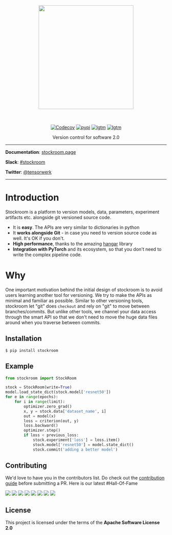 <div align="center">
  <img src="https://stockroom.page/img/logo_with_text.png" width="296" height="323">
  <br><br><br>
</div>

<p align="center">
    <a href="https://codecov.io/gh/tensorwerk/stockroom"><img alt="Codecov" src="https://img.shields.io/codecov/c/github/tensorwerk/stockroom?style=for-the-badge"></a>
    <a href="https://pypi.python.org/pypi/stockroom"><img alt="pypi" src="https://img.shields.io/pypi/v/stockroom?style=for-the-badge"></a>
    <a href="https://lgtm.com/projects/g/tensorwerk/stockroom/"><img alt="lgtm" src="https://img.shields.io/lgtm/grade/python/github/tensorwerk/stockroom?style=for-the-badge"></a>
    <a href="https://github.com/psf/black"><img alt="lgtm" src="https://img.shields.io/badge/code%20style-black-000000.svg?style=for-the-badge"></a>
</p>
<p align="center">
    Version control for software 2.0
</p>

---

**Documentation**: [stockroom.page](https://stockroom.page)

**Slack**: [#stockroom](https://join.slack.com/t/hangarusergroup/shared_invite/zt-886tggtd-_rs1RIb5ACz5g~AzyhphPg)

**Twitter**: [@tensorwerk](https://twitter.com/tensorwerk)

---

# Introduction
Stockroom is a platform to version models, data, parameters, experiment artifacts etc. alongside git
versioned source code.

- It is **easy**. The APIs are very similar to dictionaries in python
- It **works alongside Git** - in case you need to version source code as well. It's OK if you don't.
- **High performance**, thanks to the amazing [hangar](https://github.com/tensorwerk/hangar-py) library
- **Integration with PyTorch** and its ecosystem, so that you don't need to write the complex pipeline code.  

# Why
One important motivation behind the initial design of stockroom is to avoid users
learning another tool for versioning. We try to make the APIs as minimal and familiar
as possible. Similar to other versioning tools, stockroom let "git" does ``checkout``
and rely on "git" to move between branches/commits. But unlike other tools, we channel
your data access through the smart API so that we don't need to move the huge data files
around when you traverse between commits.   

<!--- marker-for-pypi-to-trim ---> 

## Installation

```console
$ pip install stockroom
```


## Example
```python
from stockroom import StockRoom

stock = StockRoom(write=True)
model.load_state_dict(stock.model['resnet50'])
for e in range(epochs):
    for i in range(limit):
        optimizer.zero_grad()
        x, y = stock.data['dataset_name', i]
        out = model(x)
        loss = criterion(out, y)
        loss.backward()
        optimizer.step()
        if loss < previous_loss:
            stock.experiment['loss'] = loss.item()
            stock.model['resnet50'] = model.state_dict()
            stock.commit('adding a better model')
```


## Contributing
We'd love to have you in the contributors list. Do check out the [contribution guide](CONTRIBUTING.md) before submitting a PR.
Here is our latest #Hall-Of-Fame

[![](https://sourcerer.io/fame/hhsecond/tensorwerk/stockroom/images/0)](https://sourcerer.io/fame/hhsecond/tensorwerk/stockroom/links/0)
[![](https://sourcerer.io/fame/hhsecond/tensorwerk/stockroom/images/1)](https://sourcerer.io/fame/hhsecond/tensorwerk/stockroom/links/1)
[![](https://sourcerer.io/fame/hhsecond/tensorwerk/stockroom/images/2)](https://sourcerer.io/fame/hhsecond/tensorwerk/stockroom/links/2)
[![](https://sourcerer.io/fame/hhsecond/tensorwerk/stockroom/images/3)](https://sourcerer.io/fame/hhsecond/tensorwerk/stockroom/links/3)
[![](https://sourcerer.io/fame/hhsecond/tensorwerk/stockroom/images/4)](https://sourcerer.io/fame/hhsecond/tensorwerk/stockroom/links/4)
[![](https://sourcerer.io/fame/hhsecond/tensorwerk/stockroom/images/5)](https://sourcerer.io/fame/hhsecond/tensorwerk/stockroom/links/5)
[![](https://sourcerer.io/fame/hhsecond/tensorwerk/stockroom/images/6)](https://sourcerer.io/fame/hhsecond/tensorwerk/stockroom/links/6)
[![](https://sourcerer.io/fame/hhsecond/tensorwerk/stockroom/images/7)](https://sourcerer.io/fame/hhsecond/tensorwerk/stockroom/links/7)

## License

This project is licensed under the terms of the **Apache Software License 2.0**
